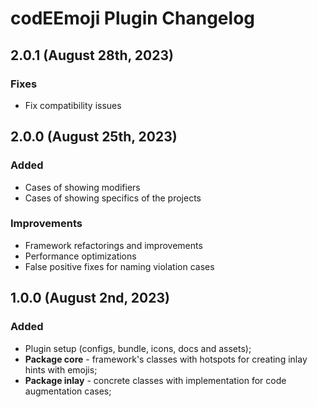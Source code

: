 # codEEmoji Plugin Changelog

## 2.0.1  (August 28th, 2023)

### Fixes

- Fix compatibility issues

## 2.0.0  (August 25th, 2023)

### Added

- Cases of showing modifiers
- Cases of showing specifics of the projects

### Improvements

- Framework refactorings and improvements
- Performance optimizations
- False positive fixes for naming violation cases

## 1.0.0 (August 2nd, 2023)

### Added

- Plugin setup (configs, bundle, icons, docs and assets);
- **Package core** - framework's classes with hotspots for creating inlay hints with emojis;
- **Package inlay** - concrete classes with implementation for code augmentation cases;
